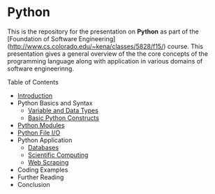 # Python

This is the repository for the presentation on **Python** as part of the [Foundation of Software Engineering] (http://www.cs.colorado.edu/~kena/classes/5828/f15/) course. This presentation gives a general overview of the the core concepts of the programming language along with application in various domains of software engineerinng. 

Table of Contents

* [Introduction](https://github.com/joed7/fose_python/blob/master/introduction.md)
* Python Basics and Syntax
  * [Variable and Data Types](https://github.com/joed7/fose_python/blob/master/varaible.md)
  * [Basic Python Constructs](https://github.com/joed7/fose_python/blob/master/syntax.md)
* [Python Modules](https://github.com/joed7/fose_python/blob/master/modules.md)
* [Python File I/O](https://github.com/joed7/fose_python/blob/master/filemangement.md)
* Python Application
  * [Databases](https://github.com/joed7/fose_python/blob/master/databases.md)
  * [Scientific Computing](https://github.com/joed7/fose_python/blob/master/numpy.md)
  * [Web Scraping](https://github.com/joed7/fose_python/blob/master/scraping.md)
* Coding Examples
* Further Reading
* Conclusion
